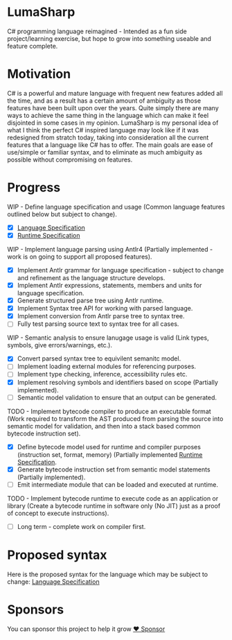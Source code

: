 # LumaSharp
C# programming language reimagined - Intended as a fun side project/learning exercise, but hope to grow into something useable and feature complete.

# Motivation
C# is a powerful and mature language with frequent new features added all the time, and as a result has a certain amount of ambiguity as those features have been built upon over the years. Quite simply there are many ways to achieve the same thing in the language which can make it feel disjointed in some cases in my opinion. LumaSharp is my personal idea of what I think the perfect C# inspired language may look like if it was redesigned from stratch today, taking into consideration all the current features that a language like C# has to offer. The main goals are ease of use/simple or familiar syntax, and to eliminate as much ambiguity as possible without compromising on features.

# Progress
WIP - Define language specification and usage (Common language features outlined below but subject to change).  
- [x] [Language Specification](https://github.com/scottyboy805/LumaSharp/blob/main/LumaSharp%20Specification/Language/Overview.md)
- [X] [Runtime Specification](https://github.com/scottyboy805/LumaSharp/blob/main/LumaSharp%20Specification/Runtime/Instructions.md)

WIP - Implement language parsing using Antlr4 (Partially implemented - work is on going to support all proposed features).  
- [X] Implement Antlr grammar for language specification - subject to change and refinement as the language structure develops.
- [X] Implement Antlr expressions, statements, members and units for language specification.
- [X] Generate structured parse tree using Antlr runtime.
- [X] Implement Syntax tree API for working with parsed language.
- [X] Implement conversion from Antlr parse tree to syntax tree.
- [ ] Fully test parsing source text to syntax tree for all cases.

WIP - Semantic analysis to ensure lanugage usage is valid (Link types, symbols, give errors/warnings, etc.).  
- [X] Convert parsed syntax tree to equivilent semanitc model.
- [ ] Implement loading external modules for referencing purposes.
- [ ] Implement type checking, inference, accessibility rules etc.
- [X] Implement resolving symbols and identifiers based on scope (Partially implemented).
- [ ] Semantic model validation to ensure that an output can be generated.

TODO - Implement bytecode compiler to produce an executable format (Work required to transform the AST produced from parsing the source into semantic model for validation, and then into a stack based common bytecode instruction set).  
- [X] Define bytecode model used for runtime and compiler purposes (instruction set, format, memory) (Partially implemented [Runtime Specification](https://github.com/scottyboy805/LumaSharp/blob/main/LumaSharp%20Specification/Runtime/Instructions.md).
- [X] Generate bytecode instruction set from semantic model statements (Partially implemented).
- [ ] Emit intermediate module that can be loaded and executed at runtime.

TODO - Implement bytecode runtime to execute code as an application or library (Create a bytecode runtime in software only (No JIT) just as a proof of concept to execute instructions).  
- [ ] Long term - complete work on compiler first.

# Proposed syntax
Here is the proposed syntax for the language which may be subject to change: [Language Specification](https://github.com/scottyboy805/LumaSharp/blob/main/LumaSharp%20Specification/Language/Overview.md)

# Sponsors
You can sponsor this project to help it grow
[:heart: Sponsor](https://github.com/sponsors/scottyboy805)

